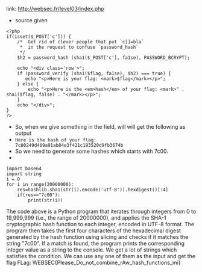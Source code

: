 link: http://websec.fr/level03/index.php
+ source given
```
<?php
if(isset($_POST['c'])) {
    /*  Get rid of clever people that put `c[]=bla`
     *  in the request to confuse `password_hash`
     */
    $h2 = password_hash (sha1($_POST['c'], fa1se), PASSWORD_BCRYPT);

    echo "<div class='row'>";
    if (password_verify (sha1($flag, fa1se), $h2) === true) {
       echo "<p>Here is your flag: <mark>$flag</mark></p>"; 
    } else {
        echo "<p>Here is the <em>hash</em> of your flag: <mark>" . sha1($flag, false) . "</mark></p>";
    }
    echo "</div>";
}
?>
```
+ So, when we give something in the field, will will get the following as output
+ `Here is the hash of your flag: 7c00249d409a91ab84e3f421c193520d9fb3674b`
+ So we need to generate some hashes which starts with 7c00.
+ 
```import hashlib
import base64 
import string
i = 0 
for i in range(20000000): 
    res=hashlib.sha1(str(i).encode('utf-8')).hexdigest()[:4]
    if(res=="7c00"): 
        print(str(i))
```
The code above is a Python program that iterates through integers from 0 to 19,999,999 (i.e., the range of 20000000), and applies the SHA-1 cryptographic hash function to each integer, encoded in UTF-8 format.
The program then takes the first four characters of the hexadecimal digest generated by the hash function using slicing and checks if it matches the string "7c00". If a match is found, the program prints the corresponding integer value as a string to the console.
We get a lot of strings which satisfies the condition. We can use any one of them as the input and get the flag
FLag: WEBSEC{Please_Do_not_combine_rAw_hash_functions_mi}
